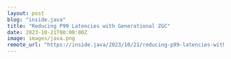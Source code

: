 ```yaml
---
layout: post
blog: "inside.java"
title: "Reducing P99 Latencies with Generational ZGC"
date: 2023-10-21T00:00:00Z
image: images/java.png
remote_url: "https://inside.java/2023/10/21/reducing-p99-latencies-with-genzgc/"
---
```

